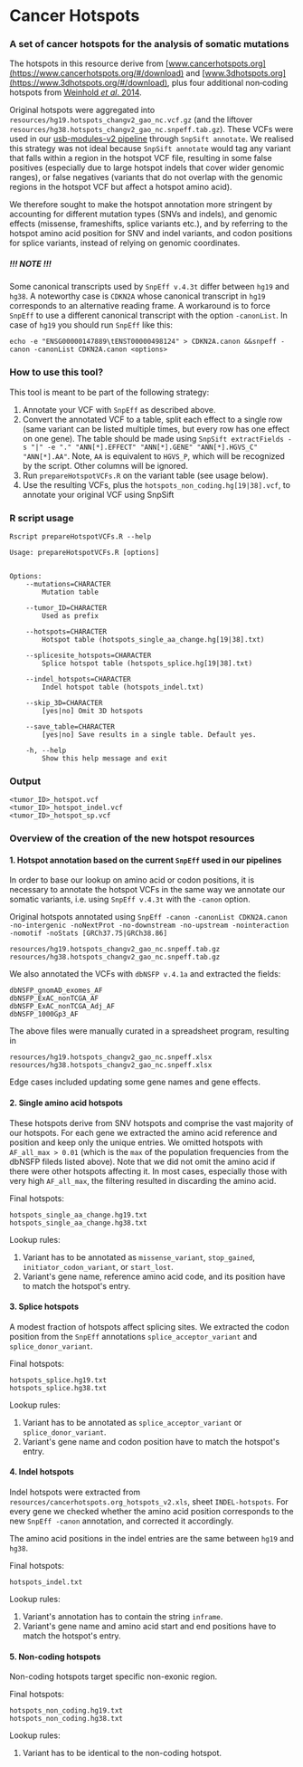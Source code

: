 # Cancer Hotspots

### A set of cancer hotspots for the analysis of somatic mutations

The hotspots in this resource derive from [www.cancerhotspots.org](https://www.cancerhotspots.org/#/download) and [www.3dhotspots.org](https://www.3dhotspots.org/#/download), plus four additional non‑coding hotspots from [Weinhold *et al*. 2014](https://www.ncbi.nlm.nih.gov/pmc/articles/PMC4217527/).

Original hotspots were aggregated into `resources/hg19.hotspots_changv2_gao_nc.vcf.gz` (and the liftover `resources/hg38.hotspots_changv2_gao_nc.snpeff.tab.gz`). These VCFs were used in our [usb-modules-v2 pipeline](https://github.com/charlottekyng/usb-modules-v2) through `SnpSift annotate`. We realised this strategy was not ideal because `SnpSift annotate` would tag any variant that falls within a region in the hotspot VCF file, resulting in some false positives (especially due to large hotspot indels that cover wider genomic ranges), or false negatives (variants that do not overlap with the genomic regions in the hotspot VCF but affect a hotspot amino acid).

We therefore sought to make the hotspot annotation more stringent by accounting for different mutation types (SNVs and indels), and genomic effects (missense, frameshifts, splice variants etc.), and by referring to the hotspot amino acid position for SNV and indel variants, and codon positions for splice variants, instead of relying on genomic coordinates.

##### !!! NOTE !!!
Some canonical transcripts used by `SnpEff v.4.3t` differ between `hg19` and `hg38`. A noteworthy case is `CDKN2A` whose canonical transcript in `hg19` corresponds to an alternative reading frame. A workaround is to force `SnpEff` to use a different canonical transcript with the option `-canonList`. In case of `hg19` you should run `SnpEff` like this:
```
echo -e "ENSG00000147889\tENST00000498124" > CDKN2A.canon &&snpeff -canon -canonList CDKN2A.canon <options>
```

### How to use this tool?
This tool is meant to be part of the following strategy:
1. Annotate your VCF with `SnpEff` as described above.
2. Convert the annotated VCF to a table, split each effect to a single row (same variant can be listed multiple times, but every row has one effect on one gene).
The table should be made using `SnpSift extractFields -s "|" -e "." "ANN[*].EFFECT" "ANN[*].GENE" "ANN[*].HGVS_C" "ANN[*].AA"`. Note, `AA` is equivalent to `HGVS_P`, which will be recognized by the script. Other columns will be ignored.
3. Run `prepareHotspotVCFs.R` on the variant table (see usage below).
4. Use the resulting VCFs, plus the `hotspots_non_coding.hg[19|38].vcf`, to annotate your original VCF using SnpSift

### R script usage
`Rscript prepareHotspotVCFs.R --help`
```
Usage: prepareHotspotVCFs.R [options]


Options:
	--mutations=CHARACTER
		Mutation table

	--tumor_ID=CHARACTER
		Used as prefix

	--hotspots=CHARACTER
		Hotspot table (hotspots_single_aa_change.hg[19|38].txt)

	--splicesite_hotspots=CHARACTER
		Splice hotspot table (hotspots_splice.hg[19|38].txt)

	--indel_hotspots=CHARACTER
		Indel hotspot table (hotspots_indel.txt)

	--skip_3D=CHARACTER
		[yes|no] Omit 3D hotspots

	--save_table=CHARACTER
		[yes|no] Save results in a single table. Default yes.

	-h, --help
		Show this help message and exit
```

### Output
```
<tumor_ID>_hotspot.vcf
<tumor_ID>_hotspot_indel.vcf
<tumor_ID>_hotspot_sp.vcf
```

### Overview of the creation of the new hotspot resources
#### 1. Hotspot annotation based on the current `SnpEff` used in our pipelines
In order to base our lookup on amino acid or codon positions, it is necessary to annotate the hotspot VCFs in the same way we annotate our somatic variants, i.e. using `SnpEff v.4.3t` with the `-canon` option.

Original hotspots annotated using `SnpEff -canon -canonList CDKN2A.canon -no-intergenic -noNextProt -no-downstream -no-upstream -nointeraction -nomotif -noStats [GRCh37.75|GRCh38.86]`
```
resources/hg19.hotspots_changv2_gao_nc.snpeff.tab.gz
resources/hg38.hotspots_changv2_gao_nc.snpeff.tab.gz
```
We also annotated the VCFs with `dbNSFP v.4.1a` and extracted the fields:
```
dbNSFP_gnomAD_exomes_AF
dbNSFP_ExAC_nonTCGA_AF
dbNSFP_ExAC_nonTCGA_Adj_AF
dbNSFP_1000Gp3_AF
```

The above files were manually curated in a spreadsheet program, resulting in
```
resources/hg19.hotspots_changv2_gao_nc.snpeff.xlsx
resources/hg38.hotspots_changv2_gao_nc.snpeff.xlsx
```
Edge cases included updating some gene names and gene effects.

#### 2. Single amino acid hotspots
These hotspots derive from SNV hotspots and comprise the vast majority of our hotspots. For each gene we extracted the amino acid reference and position and keep only the unique entries.
We omitted hotspots with `AF_all_max > 0.01` (which is the `max` of the population frequencies from the dbNSFP fileds listed above). Note that we did not omit the amino acid if there were other hotspots affecting it. In most cases, especially those with very high `AF_all_max`, the filtering resulted in discarding the amino acid.

Final hotspots:
```
hotspots_single_aa_change.hg19.txt
hotspots_single_aa_change.hg38.txt
```

Lookup rules:
1. Variant has to be annotated as `missense_variant`, `stop_gained`, `initiator_codon_variant`, or `start_lost`.
2. Variant's gene name, reference amino acid code, and its position have to match the hotspot's entry.


#### 3. Splice hotspots
A modest fraction of hotspots affect splicing sites. We extracted the codon position from the `SnpEff` annotations `splice_acceptor_variant` and `splice_donor_variant`.

Final hotspots:
```
hotspots_splice.hg19.txt
hotspots_splice.hg38.txt
```

Lookup rules:
1. Variant has to be annotated as `splice_acceptor_variant` or `splice_donor_variant`.
2. Variant's gene name and codon position have to match the hotspot's entry.

#### 4. Indel hotspots
Indel hotspots were extracted from `resources/cancerhotspots.org_hotspots_v2.xls`, sheet `INDEL-hotspots`. For every gene we checked whether the amino acid position corresponds to the new `SnpEff -canon` annotation, and corrected it accordingly.

The amino acid positions in the indel entries are the same between `hg19` and `hg38`.

Final hotspots:
```
hotspots_indel.txt
```

Lookup rules:
1. Variant's annotation has to contain the string `inframe`.
2. Variant's gene name and amino acid start and end positions have to match the hotspot's entry.


#### 5. Non-coding hotspots
Non-coding hotspots target specific non-exonic region.

Final hotspots:
```
hotspots_non_coding.hg19.txt
hotspots_non_coding.hg38.txt
```

Lookup rules:
1. Variant has to be identical to the non-coding hotspot.

